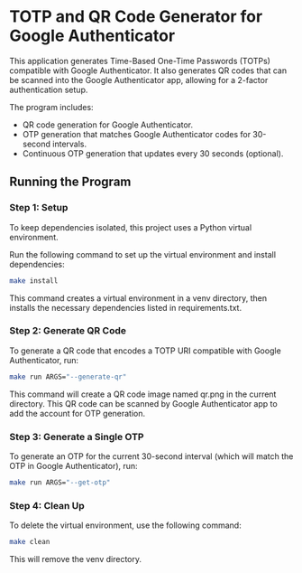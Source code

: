 # TOTP and QR Code Generator for Google Authenticator

This application generates Time-Based One-Time Passwords (TOTPs) compatible with Google Authenticator. It also generates QR codes that can be scanned into the Google Authenticator app, allowing for a 2-factor authentication setup.

The program includes:
- QR code generation for Google Authenticator.
- OTP generation that matches Google Authenticator codes for 30-second intervals.
- Continuous OTP generation that updates every 30 seconds (optional).

## Running the Program

### Step 1: Setup
To keep dependencies isolated, this project uses a Python virtual environment.

Run the following command to set up the virtual environment and install dependencies:

```bash
make install
```
This command creates a virtual environment in a venv directory, then installs the necessary dependencies listed in requirements.txt.

### Step 2: Generate QR Code

To generate a QR code that encodes a TOTP URI compatible with Google Authenticator, run:

```bash
make run ARGS="--generate-qr"
```

This command will create a QR code image named qr.png in the current directory. This QR code can be scanned by Google Authenticator app to add the account for OTP generation.

### Step 3: Generate a Single OTP

To generate an OTP for the current 30-second interval (which will match the OTP in Google Authenticator), run:

```bash
make run ARGS="--get-otp"
```

### Step 4: Clean Up

To delete the virtual environment, use the following command:

```bash
make clean
```
This will remove the venv directory.
